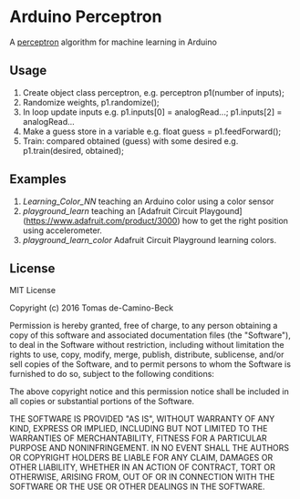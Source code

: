 # Arduino Perceptron

A [perceptron](https://en.wikipedia.org/wiki/Perceptron) algorithm for machine learning in Arduino

## Usage

1. Create object class perceptron, e.g. perceptron p1(number of inputs);
2. Randomize weights,  p1.randomize();
3. In loop update inputs e.g. p1.inputs[0] = analogRead...; p1.inputs[2] = analogRead...
4. Make a guess store in a variable e.g. float guess = p1.feedForward();
5. Train: compared obtained (guess) with some desired e.g. p1.train(desired, obtained);


## Examples

1. *Learning_Color_NN* teaching an Arduino color using a color sensor
2. *playground_learn* teaching an [Adafruit Circuit Playgound] (https://www.adafruit.com/product/3000) how to get the right position using accelerometer.
3. *playground_learn_color* Adafruit Circuit Playground learning colors.

## License

MIT License

Copyright (c) 2016 Tomas de-Camino-Beck

Permission is hereby granted, free of charge, to any person obtaining a copy
of this software and associated documentation files (the "Software"), to deal
in the Software without restriction, including without limitation the rights
to use, copy, modify, merge, publish, distribute, sublicense, and/or sell
copies of the Software, and to permit persons to whom the Software is
furnished to do so, subject to the following conditions:

The above copyright notice and this permission notice shall be included in all
copies or substantial portions of the Software.

THE SOFTWARE IS PROVIDED "AS IS", WITHOUT WARRANTY OF ANY KIND, EXPRESS OR
IMPLIED, INCLUDING BUT NOT LIMITED TO THE WARRANTIES OF MERCHANTABILITY,
FITNESS FOR A PARTICULAR PURPOSE AND NONINFRINGEMENT. IN NO EVENT SHALL THE
AUTHORS OR COPYRIGHT HOLDERS BE LIABLE FOR ANY CLAIM, DAMAGES OR OTHER
LIABILITY, WHETHER IN AN ACTION OF CONTRACT, TORT OR OTHERWISE, ARISING FROM,
OUT OF OR IN CONNECTION WITH THE SOFTWARE OR THE USE OR OTHER DEALINGS IN THE
SOFTWARE.
